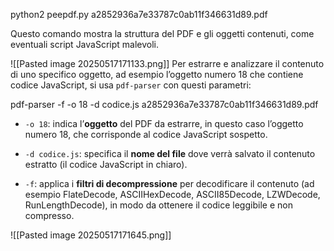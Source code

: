 python2 peepdf.py a2852936a7e33787c0ab11f346631d89.pdf

Questo comando mostra la struttura del PDF e gli oggetti contenuti, come eventuali script JavaScript malevoli.

![[Pasted image 20250517171133.png]]
Per estrarre e analizzare il contenuto di uno specifico oggetto, ad esempio l’oggetto numero 18 che contiene codice JavaScript, si usa `pdf-parser` con questi parametri:

pdf-parser -f -o 18 -d codice.js  a2852936a7e33787c0ab11f346631d89.pdf

- `-o 18`: indica l’**oggetto** del PDF da estrarre, in questo caso l’oggetto numero 18, che corrisponde al codice JavaScript sospetto.
    
- `-d codice.js`: specifica il **nome del file** dove verrà salvato il contenuto estratto (il codice JavaScript in chiaro).
    
- `-f`: applica i **filtri di decompressione** per decodificare il contenuto (ad esempio FlateDecode, ASCIIHexDecode, ASCII85Decode, LZWDecode, RunLengthDecode), in modo da ottenere il codice leggibile e non compresso.

![[Pasted image 20250517171645.png]]


